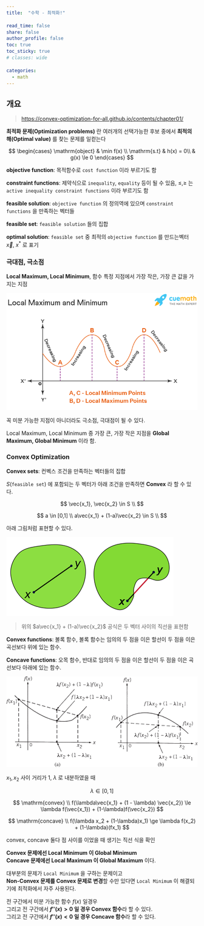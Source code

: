 ```yaml
---
title:  "수학 - 최적화!"

read_time: false
share: false
author_profile: false
toc: true
toc_sticky: true
# classes: wide

categories:
  - math
---
```



## 개요   

> <https://convex-optimization-for-all.github.io/contents/chapter01/>

**최적화 문제(Optimization problems)** 란 여러개의 선택가능한 후보 중에서 **최적의 해(Optimal value)** 를 찾는 문제를 일컫는다

$$
\begin{cases}
\mathrm{object} & \min f(x) \\
\mathrm{s.t} & h(x) = 0\\
& g(x) \le 0
\end{cases}
$$


**objective function**: 목적함수로 `cost function` 이라 부르기도 함

**constraint functions**: 제약식으로 `inequality`, `equality` 등이 될 수 있음, $\le, \ge$ 는 `active inequality constraint functions` 이라 부르기도 함  

**feasible solution**: `objective function` 의 정의역에 있으며 `constraint functions` 을 만족하는 벡터들

**feasible set**: `feasible solution` 들의 집합  

**optimal solution**: `feasible set` 중 최적의 `objective function` 를 만드는벡터 $\vec{x}$, $x^*$ 로 표기  


### 극대점, 극소점

**Local Maximum, Local Minimum**, 함수 특정 지점에서 가장 작은, 가장 큰 값을 가지는 지점  

![3](/assets/math/optimize/optimize1.png)  

꼭 미분 가능한 지점이 아니더라도 극소점, 극대점이 될 수 있다.  

Local Maximum, Local Minimum 중 가장 큰, 가장 작은 지점을 **Global Maximum, Global Minimum** 이라 함.  


### Convex Optimization

**Convex sets**: 컨벡스 조건을 만족하는 벡터들의 집합  

$S$(`feasible set`) 에 포함되는 두 벡터가 아래 조건을 만족하면 **Convex** 라 할 수 있다.  

$$ 
\vec{x_1}, \vec{x_2} \in S \\
$$

$$
a \in [0,1] \\
a\vec{x_1} + (1-a)\vec{x_2} \in S \\
$$

아래 그림처럼 표현할 수 있다.  

![3](/assets/math/optimize/optimize2.png)  

> 위의 $a\vec{x_1} + (1-a)\vec{x_2}$ 공식은 두 벡터 사이의 직선을 표현함  

**Convex functions**: 볼록 함수, 볼록 함수는 임의의 두 점을 이은 할선이 두 점을 이은 곡선보다 위에 있는 함수.

**Concave functions**: 오목 함수, 반대로 임의의 두 점을 이은 할선이 두 점을 이은 곡선보다 아래에 있는 함수.  

![3](/assets/math/optimize/optimize3.jpg)  

$x_1 ,x_2$ 사이 거리가 1, $\lambda$ 로 내분하였을 때  
 
$$ \lambda \in [0,1] $$

$$ \mathrm{convex} \\ 
f(\lambda\vec{x_1} + (1 - \lambda) \vec{x_2}) \le \lambda f(\vec{x_1}) + (1-\lambda)f(\vec{x_2}) $$

$$ \mathrm{concave} \\
f(\lambda x_2 + (1-\lambda)x_1) \ge \lambda f(x_2) + (1-\lambda)(fx_1) $$

convex, concave 둘다 점 사이를 이었을 때 생기는 직선 식을 확인

**Convex 문제에선 Local Minimum 이 Global Minimum**   
**Concave 문제에선 Local Maximum 이 Global Maximum** 이다.  

대부분의 문제가 `Local Minimum` 을 구하는 문제이고  
**Non-Convex 문제를 Convex 문제로 변경**할 수만 있다면 `Local Minimum` 이 해결되기에 최적화에서 자주 사용된다.   

전 구간에서 미분 가능한 함수 $f(x)$ 일경우  
그리고 전 구간에서 **$f''(x) > 0$ 일 경우 Convex 함수**라 할 수 있다.  
그리고 전 구간에서 **$f''(x) < 0$ 일 경우 Concave 함수**라 할 수 있다.  

